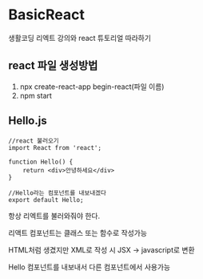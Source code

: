 # BasicReact
생활코딩 리엑트 강의와 react 튜토리얼 따라하기

## react 파일 생성방법
1. npx create-react-app begin-react(파일 이름)
2. npm start

## Hello.js

```
//react 불러오기
import React from 'react';

function Hello() {
    return <div>안녕하세요</div>
}

//Hello라는 컴포넌트를 내보내겠다
export default Hello;
```

항상 리엑트를 불러와줘야 한다.

리액트 컴포넌트는 클래스 또는 함수로 작성가능

HTML처럼 생겼지만 XML로 작성 시 JSX -> javascript로 변환

Hello 컴포넌트를 내보내서 다른 컴포넌트에서 사용가능
